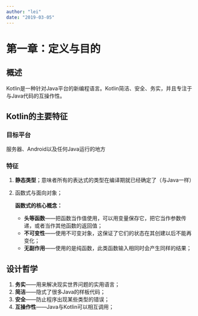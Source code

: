 ```yaml
---
author: "lei"
date: "2019-03-05"
---
```


# 第一章：定义与目的

## 概述

Kotlin是一种针对Java平台的新编程语言。Kotlin简洁、安全、务实，并且专注于与Java代码的互操作性。

## Kotlin的主要特征

### 目标平台

服务器、Android以及任何Java运行的地方

### 特征

1. **静态类型**；意味者所有的表达式的类型在编译期就已经确定了（与Java一样）

2. 函数式与面向对象；

   **函数式的核心概念：**

   * **头等函数**——把函数当作值使用，可以用变量保存它，把它当作参数传递，或者当作其他函数的返回值；
   * **不可变性**——使用不可变对象，这保证了它们的状态在其创建以后不能再变化；
   * **无副作用**——使用的是纯函数，此类函数输入相同时会产生同样的结果；

## 设计哲学

1. **务实**——用来解决现实世界问题的实用语言；
2. **简洁**——隐式了很多Java的样板代码；
3. **安全**——防止程序出现某些类型的错误；
4. **互操作性**——Java与Kotlin可以相互调用；